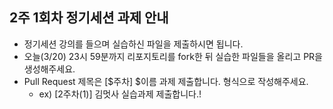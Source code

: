 ## 2주 1회차 정기세션 과제 안내

- 정기세션 강의를 들으며 실습하신 파일을 제출하시면 됩니다.
- 오늘(3/20) 23시 59분까지 리포지토리를 fork한 뒤 실습한 파일들을 올리고 PR을 생성해주세요.
- Pull Request 제목은 [$주차] $이름 과제 제출합니다. 형식으로 작성해주세요.
  - ex) [2주차(1)] 김멋사 실습과제 제출합니다.!
